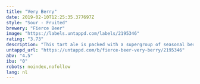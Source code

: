 ```yaml
---
title: "Very Berry"
date: 2019-02-10T12:25:35.377697Z
style: "Sour - Fruited"
brewery: "Fierce Beer"
image: "https://labels.untappd.com/labels/2195346"
rating: "3.73"
description: "This tart ale is packed with a supergroup of seasonal berries, with sweet notes of raspberry, blackberry and blackcurrant that balance off a puckering sour punch. This is a beer with the ROAR levels turned up to 11, so lets get jammin!"
untappd_url: "https://untappd.com/b/fierce-beer-very-berry/2195346"
abv: "4.5"
ibu: "0"
robots: noindex,nofollow
lang: nl
---
```


